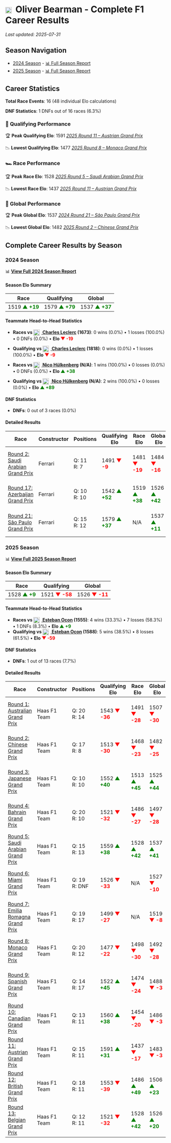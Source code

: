 # <img src="https://upload.wikimedia.org/wikipedia/commons/thumb/8/83/Flag_of_the_United_Kingdom_%283-5%29.svg/512px-Flag_of_the_United_Kingdom_%283-5%29.svg.png?20250726143817" alt="United Kingdom" width="20" height="auto" style="vertical-align: middle; margin-right: 5px;" onerror="this.outerHTML='🇬🇧'; this.style.marginRight='5px';"/> Oliver Bearman - Complete F1 Career Results

*Last updated: 2025-07-31*

## Season Navigation

- [2024 Season](#2024-season) - [📊 Full Season Report](../seasons/2024-season-report)
- [2025 Season](#2025-season) - [📊 Full Season Report](../seasons/2025-season-report)

## Career Statistics

**Total Race Events**: 16 (48 individual Elo calculations)

**DNF Statistics**: 1 DNFs out of 16 races (6.3%)

### 🏁 Qualifying Performance

🏆 **Peak Qualifying Elo**: 1591
   *[2025 Round 11 – Austrian Grand Prix](../seasons/2025-season-report#round-11-austrian-grand-prix)*

📉 **Lowest Qualifying Elo**: 1477
   *[2025 Round 8 – Monaco Grand Prix](../seasons/2025-season-report#round-8-monaco-grand-prix)*

### 🏎️ Race Performance

🏆 **Peak Race Elo**: 1528
   *[2025 Round 5 – Saudi Arabian Grand Prix](../seasons/2025-season-report#round-5-saudi-arabian-grand-prix)*

📉 **Lowest Race Elo**: 1437
   *[2025 Round 11 – Austrian Grand Prix](../seasons/2025-season-report#round-11-austrian-grand-prix)*

### 🌟 Global Performance

🏆 **Peak Global Elo**: 1537
   *[2024 Round 21 – São Paulo Grand Prix](../seasons/2024-season-report#round-21-so-paulo-grand-prix)*

📉 **Lowest Global Elo**: 1482
   *[2025 Round 2 – Chinese Grand Prix](../seasons/2025-season-report#round-2-chinese-grand-prix)*


## Complete Career Results by Season

### 2024 Season

📊 **[View Full 2024 Season Report](../seasons/2024-season-report)**

#### Season Elo Summary

| Race | Qualifying | Global |
|------|------------|--------|
| 1519 **<span style="color: green;">▲ +19</span>** | 1579 **<span style="color: green;">▲ +79</span>** | 1537 **<span style="color: green;">▲ +37</span>** |

#### Teammate Head-to-Head Statistics

- **Races vs [<img src="https://upload.wikimedia.org/wikipedia/commons/e/ea/Flag_of_Monaco.svg" alt="Monaco" width="20" height="auto" style="vertical-align: middle; margin-right: 5px;" onerror="this.outerHTML='🇲🇨'; this.style.marginRight='5px';"/> Charles Leclerc](charles-leclerc) (1673)**: 0 wins (0.0%) • 1 losses (100.0%) • 0 DNFs (0.0%) • **Elo **<span style="color: red;">▼ -19</span>****
- **Qualifying vs [<img src="https://upload.wikimedia.org/wikipedia/commons/e/ea/Flag_of_Monaco.svg" alt="Monaco" width="20" height="auto" style="vertical-align: middle; margin-right: 5px;" onerror="this.outerHTML='🇲🇨'; this.style.marginRight='5px';"/> Charles Leclerc](charles-leclerc) (1818)**: 0 wins (0.0%) • 1 losses (100.0%) • **Elo <span style="color: red;">▼ -9</span>**

- **Races vs [<img src="https://upload.wikimedia.org/wikipedia/commons/b/ba/Flag_of_Germany.svg" alt="Germany" width="20" height="auto" style="vertical-align: middle; margin-right: 5px;" onerror="this.outerHTML='🇩🇪'; this.style.marginRight='5px';"/> Nico Hülkenberg](nico-hlkenberg) (N/A)**: 1 wins (100.0%) • 0 losses (0.0%) • 0 DNFs (0.0%) • **Elo **<span style="color: green;">▲ +38</span>****
- **Qualifying vs [<img src="https://upload.wikimedia.org/wikipedia/commons/b/ba/Flag_of_Germany.svg" alt="Germany" width="20" height="auto" style="vertical-align: middle; margin-right: 5px;" onerror="this.outerHTML='🇩🇪'; this.style.marginRight='5px';"/> Nico Hülkenberg](nico-hlkenberg) (N/A)**: 2 wins (100.0%) • 0 losses (0.0%) • **Elo <span style="color: green;">▲ +89</span>**

#### DNF Statistics

- **DNFs**: 0 out of 3 races (0.0%)

#### Detailed Results

| Race | Constructor | Positions | Qualifying Elo | Race Elo | Global Elo | Teammate |
|------|-------------|-----------|----------------|----------|------------|----------|
| [Round 2: Saudi Arabian Grand Prix](../seasons/2024-season-report#round-2-saudi-arabian-grand-prix) | Ferrari | Q: 11<br/>R: 7 | 1491 **<span style="color: red;">▼ -9</span>** | 1481 **<span style="color: red;">▼ -19</span>** | 1484 **<span style="color: red;">▼ -16</span>** | [<img src="https://upload.wikimedia.org/wikipedia/commons/e/ea/Flag_of_Monaco.svg" alt="Monaco" width="20" height="auto" style="vertical-align: middle; margin-right: 5px;" onerror="this.outerHTML='🇲🇨'; this.style.marginRight='5px';"/> Charles Leclerc](charles-leclerc)<br/>Q: 2<br/>R: 3 |
| [Round 17: Azerbaijan Grand Prix](../seasons/2024-season-report#round-17-azerbaijan-grand-prix) | Ferrari | Q: 10<br/>R: 10 | 1542 **<span style="color: green;">▲ +52</span>** | 1519 **<span style="color: green;">▲ +38</span>** | 1526 **<span style="color: green;">▲ +42</span>** | [<img src="https://upload.wikimedia.org/wikipedia/commons/b/ba/Flag_of_Germany.svg" alt="Germany" width="20" height="auto" style="vertical-align: middle; margin-right: 5px;" onerror="this.outerHTML='🇩🇪'; this.style.marginRight='5px';"/> Nico Hülkenberg](nico-hlkenberg)<br/>Q: N/A<br/>R: N/A |
| [Round 21: São Paulo Grand Prix](../seasons/2024-season-report#round-21-so-paulo-grand-prix) | Ferrari | Q: 15<br/>R: 12 | 1579 **<span style="color: green;">▲ +37</span>** | N/A | 1537 **<span style="color: green;">▲ +11</span>** | [<img src="https://upload.wikimedia.org/wikipedia/commons/b/ba/Flag_of_Germany.svg" alt="Germany" width="20" height="auto" style="vertical-align: middle; margin-right: 5px;" onerror="this.outerHTML='🇩🇪'; this.style.marginRight='5px';"/> Nico Hülkenberg](nico-hlkenberg)<br/>Q: N/A<br/>R: N/A |

### 2025 Season

📊 **[View Full 2025 Season Report](../seasons/2025-season-report)**

#### Season Elo Summary

| Race | Qualifying | Global |
|------|------------|--------|
| 1528 **<span style="color: green;">▲ +9</span>** | 1521 **<span style="color: red;">▼ -58</span>** | 1526 **<span style="color: red;">▼ -11</span>** |

#### Teammate Head-to-Head Statistics

- **Races vs [<img src="https://upload.wikimedia.org/wikipedia/commons/c/c3/Flag_of_France.svg" alt="France" width="20" height="auto" style="vertical-align: middle; margin-right: 5px;" onerror="this.outerHTML='🇫🇷'; this.style.marginRight='5px';"/> Esteban Ocon](esteban-ocon) (1555)**: 4 wins (33.3%) • 7 losses (58.3%) • 1 DNFs (8.3%) • **Elo **<span style="color: green;">▲ +9</span>****
- **Qualifying vs [<img src="https://upload.wikimedia.org/wikipedia/commons/c/c3/Flag_of_France.svg" alt="France" width="20" height="auto" style="vertical-align: middle; margin-right: 5px;" onerror="this.outerHTML='🇫🇷'; this.style.marginRight='5px';"/> Esteban Ocon](esteban-ocon) (1588)**: 5 wins (38.5%) • 8 losses (61.5%) • **Elo <span style="color: red;">▼ -59</span>**

#### DNF Statistics

- **DNFs**: 1 out of 13 races (7.7%)

#### Detailed Results

| Race | Constructor | Positions | Qualifying Elo | Race Elo | Global Elo | Teammate |
|------|-------------|-----------|----------------|----------|------------|----------|
| [Round 1: Australian Grand Prix](../seasons/2025-season-report#round-1-australian-grand-prix) | Haas F1 Team | Q: 20<br/>R: 14 | 1543 **<span style="color: red;">▼ -36</span>** | 1491 **<span style="color: red;">▼ -28</span>** | 1507 **<span style="color: red;">▼ -30</span>** | [<img src="https://upload.wikimedia.org/wikipedia/commons/c/c3/Flag_of_France.svg" alt="France" width="20" height="auto" style="vertical-align: middle; margin-right: 5px;" onerror="this.outerHTML='🇫🇷'; this.style.marginRight='5px';"/> Esteban Ocon](esteban-ocon)<br/>Q: 19<br/>R: 13 |
| [Round 2: Chinese Grand Prix](../seasons/2025-season-report#round-2-chinese-grand-prix) | Haas F1 Team | Q: 17<br/>R: 8 | 1513 **<span style="color: red;">▼ -30</span>** | 1468 **<span style="color: red;">▼ -23</span>** | 1482 **<span style="color: red;">▼ -25</span>** | [<img src="https://upload.wikimedia.org/wikipedia/commons/c/c3/Flag_of_France.svg" alt="France" width="20" height="auto" style="vertical-align: middle; margin-right: 5px;" onerror="this.outerHTML='🇫🇷'; this.style.marginRight='5px';"/> Esteban Ocon](esteban-ocon)<br/>Q: 11<br/>R: 5 |
| [Round 3: Japanese Grand Prix](../seasons/2025-season-report#round-3-japanese-grand-prix) | Haas F1 Team | Q: 10<br/>R: 10 | 1552 **<span style="color: green;">▲ +40</span>** | 1513 **<span style="color: green;">▲ +45</span>** | 1525 **<span style="color: green;">▲ +44</span>** | [<img src="https://upload.wikimedia.org/wikipedia/commons/c/c3/Flag_of_France.svg" alt="France" width="20" height="auto" style="vertical-align: middle; margin-right: 5px;" onerror="this.outerHTML='🇫🇷'; this.style.marginRight='5px';"/> Esteban Ocon](esteban-ocon)<br/>Q: 18<br/>R: 18 |
| [Round 4: Bahrain Grand Prix](../seasons/2025-season-report#round-4-bahrain-grand-prix) | Haas F1 Team | Q: 20<br/>R: 10 | 1521 **<span style="color: red;">▼ -32</span>** | 1486 **<span style="color: red;">▼ -27</span>** | 1497 **<span style="color: red;">▼ -28</span>** | [<img src="https://upload.wikimedia.org/wikipedia/commons/c/c3/Flag_of_France.svg" alt="France" width="20" height="auto" style="vertical-align: middle; margin-right: 5px;" onerror="this.outerHTML='🇫🇷'; this.style.marginRight='5px';"/> Esteban Ocon](esteban-ocon)<br/>Q: 14<br/>R: 8 |
| [Round 5: Saudi Arabian Grand Prix](../seasons/2025-season-report#round-5-saudi-arabian-grand-prix) | Haas F1 Team | Q: 15<br/>R: 13 | 1559 **<span style="color: green;">▲ +38</span>** | 1528 **<span style="color: green;">▲ +42</span>** | 1537 **<span style="color: green;">▲ +41</span>** | [<img src="https://upload.wikimedia.org/wikipedia/commons/c/c3/Flag_of_France.svg" alt="France" width="20" height="auto" style="vertical-align: middle; margin-right: 5px;" onerror="this.outerHTML='🇫🇷'; this.style.marginRight='5px';"/> Esteban Ocon](esteban-ocon)<br/>Q: 19<br/>R: 14 |
| [Round 6: Miami Grand Prix](../seasons/2025-season-report#round-6-miami-grand-prix) | Haas F1 Team | Q: 19<br/>R: DNF | 1526 **<span style="color: red;">▼ -33</span>** | N/A | 1527 **<span style="color: red;">▼ -10</span>** | [<img src="https://upload.wikimedia.org/wikipedia/commons/c/c3/Flag_of_France.svg" alt="France" width="20" height="auto" style="vertical-align: middle; margin-right: 5px;" onerror="this.outerHTML='🇫🇷'; this.style.marginRight='5px';"/> Esteban Ocon](esteban-ocon)<br/>Q: 9<br/>R: 12 |
| [Round 7: Emilia Romagna Grand Prix](../seasons/2025-season-report#round-7-emilia-romagna-grand-prix) | Haas F1 Team | Q: 19<br/>R: 17 | 1499 **<span style="color: red;">▼ -27</span>** | N/A | 1519 **<span style="color: red;">▼ -8</span>** | [<img src="https://upload.wikimedia.org/wikipedia/commons/c/c3/Flag_of_France.svg" alt="France" width="20" height="auto" style="vertical-align: middle; margin-right: 5px;" onerror="this.outerHTML='🇫🇷'; this.style.marginRight='5px';"/> Esteban Ocon](esteban-ocon)<br/>Q: 18<br/>R: DNF |
| [Round 8: Monaco Grand Prix](../seasons/2025-season-report#round-8-monaco-grand-prix) | Haas F1 Team | Q: 20<br/>R: 12 | 1477 **<span style="color: red;">▼ -22</span>** | 1498 **<span style="color: red;">▼ -30</span>** | 1492 **<span style="color: red;">▼ -28</span>** | [<img src="https://upload.wikimedia.org/wikipedia/commons/c/c3/Flag_of_France.svg" alt="France" width="20" height="auto" style="vertical-align: middle; margin-right: 5px;" onerror="this.outerHTML='🇫🇷'; this.style.marginRight='5px';"/> Esteban Ocon](esteban-ocon)<br/>Q: 8<br/>R: 7 |
| [Round 9: Spanish Grand Prix](../seasons/2025-season-report#round-9-spanish-grand-prix) | Haas F1 Team | Q: 14<br/>R: 17 | 1522 **<span style="color: green;">▲ +45</span>** | 1474 **<span style="color: red;">▼ -24</span>** | 1488 **<span style="color: red;">▼ -3</span>** | [<img src="https://upload.wikimedia.org/wikipedia/commons/c/c3/Flag_of_France.svg" alt="France" width="20" height="auto" style="vertical-align: middle; margin-right: 5px;" onerror="this.outerHTML='🇫🇷'; this.style.marginRight='5px';"/> Esteban Ocon](esteban-ocon)<br/>Q: 16<br/>R: 16 |
| [Round 10: Canadian Grand Prix](../seasons/2025-season-report#round-10-canadian-grand-prix) | Haas F1 Team | Q: 13<br/>R: 11 | 1560 **<span style="color: green;">▲ +38</span>** | 1454 **<span style="color: red;">▼ -20</span>** | 1486 **<span style="color: red;">▼ -3</span>** | [<img src="https://upload.wikimedia.org/wikipedia/commons/c/c3/Flag_of_France.svg" alt="France" width="20" height="auto" style="vertical-align: middle; margin-right: 5px;" onerror="this.outerHTML='🇫🇷'; this.style.marginRight='5px';"/> Esteban Ocon](esteban-ocon)<br/>Q: 14<br/>R: 9 |
| [Round 11: Austrian Grand Prix](../seasons/2025-season-report#round-11-austrian-grand-prix) | Haas F1 Team | Q: 15<br/>R: 11 | 1591 **<span style="color: green;">▲ +31</span>** | 1437 **<span style="color: red;">▼ -17</span>** | 1483 **<span style="color: red;">▼ -3</span>** | [<img src="https://upload.wikimedia.org/wikipedia/commons/c/c3/Flag_of_France.svg" alt="France" width="20" height="auto" style="vertical-align: middle; margin-right: 5px;" onerror="this.outerHTML='🇫🇷'; this.style.marginRight='5px';"/> Esteban Ocon](esteban-ocon)<br/>Q: 17<br/>R: 10 |
| [Round 12: British Grand Prix](../seasons/2025-season-report#round-12-british-grand-prix) | Haas F1 Team | Q: 18<br/>R: 11 | 1553 **<span style="color: red;">▼ -39</span>** | 1486 **<span style="color: green;">▲ +49</span>** | 1506 **<span style="color: green;">▲ +23</span>** | [<img src="https://upload.wikimedia.org/wikipedia/commons/c/c3/Flag_of_France.svg" alt="France" width="20" height="auto" style="vertical-align: middle; margin-right: 5px;" onerror="this.outerHTML='🇫🇷'; this.style.marginRight='5px';"/> Esteban Ocon](esteban-ocon)<br/>Q: 14<br/>R: 13 |
| [Round 13: Belgian Grand Prix](../seasons/2025-season-report#round-13-belgian-grand-prix) | Haas F1 Team | Q: 12<br/>R: 11 | 1521 **<span style="color: red;">▼ -32</span>** | 1528 **<span style="color: green;">▲ +42</span>** | 1526 **<span style="color: green;">▲ +20</span>** | [<img src="https://upload.wikimedia.org/wikipedia/commons/c/c3/Flag_of_France.svg" alt="France" width="20" height="auto" style="vertical-align: middle; margin-right: 5px;" onerror="this.outerHTML='🇫🇷'; this.style.marginRight='5px';"/> Esteban Ocon](esteban-ocon)<br/>Q: 11<br/>R: 15 |

